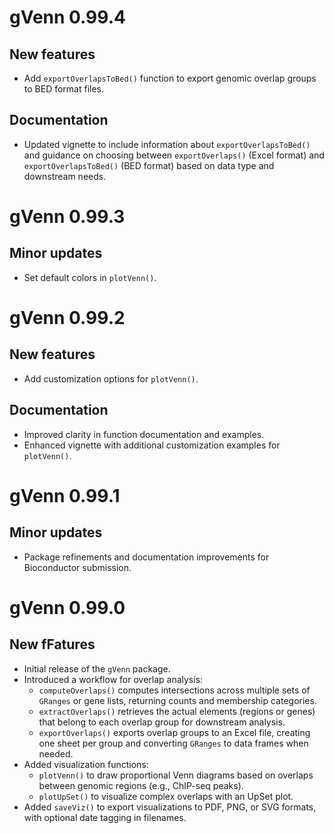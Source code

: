 # gVenn 0.99.4

## New features

- Add `exportOverlapsToBed()` function to export genomic overlap groups
to BED format files.

## Documentation

- Updated vignette to include information about `exportOverlapsToBed()` and
guidance on choosing between `exportOverlaps()` (Excel format) and
`exportOverlapsToBed()` (BED format) based on data type and downstream needs.

# gVenn 0.99.3

## Minor updates

- Set default colors in `plotVenn()`.

# gVenn 0.99.2

## New features

- Add customization options for `plotVenn()`.

## Documentation

- Improved clarity in function documentation and examples.
- Enhanced vignette with additional customization examples for `plotVenn()`.

# gVenn 0.99.1

## Minor updates

- Package refinements and documentation improvements for Bioconductor submission.

# gVenn 0.99.0

## New fFatures

- Initial release of the `gVenn` package.
- Introduced a workflow for overlap analysis:
  - `computeOverlaps()` computes intersections across multiple sets of 
    `GRanges` or gene lists, returning counts and membership categories.
  - `extractOverlaps()` retrieves the actual elements (regions or genes) that 
    belong to each overlap group for downstream analysis.
  - `exportOverlaps()` exports overlap groups to an Excel file, creating one 
    sheet per group and converting `GRanges` to data frames when needed.
- Added visualization functions:
  - `plotVenn()` to draw proportional Venn diagrams based on overlaps 
    between genomic regions (e.g., ChIP-seq peaks).
  - `plotUpSet()` to visualize complex overlaps with an UpSet plot.
- Added `saveViz()` to export visualizations to PDF, PNG, or SVG formats, 
  with optional date tagging in filenames.
